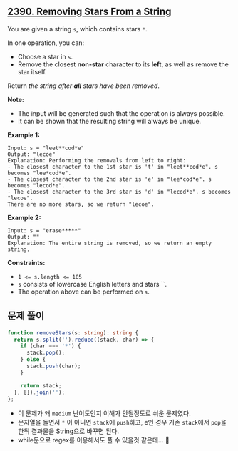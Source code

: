 ## **[2390. Removing Stars From a String](https://leetcode.com/problems/removing-stars-from-a-string)**

You are given a string `s`, which contains stars `*`.

In one operation, you can:

- Choose a star in `s`.
- Remove the closest **non-star** character to its **left**, as well as remove the star itself.

Return *the string after **all** stars have been removed*.

**Note:**

- The input will be generated such that the operation is always possible.
- It can be shown that the resulting string will always be unique.

**Example 1:**

```
Input: s = "leet**cod*e"
Output: "lecoe"
Explanation: Performing the removals from left to right:
- The closest character to the 1st star is 't' in "leet**cod*e". s becomes "lee*cod*e".
- The closest character to the 2nd star is 'e' in "lee*cod*e". s becomes "lecod*e".
- The closest character to the 3rd star is 'd' in "lecod*e". s becomes "lecoe".
There are no more stars, so we return "lecoe".
```

**Example 2:**

```
Input: s = "erase*****"
Output: ""
Explanation: The entire string is removed, so we return an empty string.

```

**Constraints:**

- `1 <= s.length <= 105`
- `s` consists of lowercase English letters and stars ``.
- The operation above can be performed on `s`.

## 문제 풀이

```typescript
function removeStars(s: string): string {
  return s.split('').reduce((stack, char) => {
    if (char === '*') {
      stack.pop();
    } else {
      stack.push(char);
    }

    return stack;
  }, []).join('');
};
```

- 이 문제가 왜 `medium` 난이도인지 이해가 안될정도로 쉬운 문제였다.
- 문자열을 돌면서 `*` 이 아니면 `stack`에 `push`하고, e인 경우 기존 `stack`에서 `pop`을 한뒤 결과물을 String으로 바꾸면 된다.
- while문으로 regex를 이용해서도 풀 수 있을것 같은데… 🤔